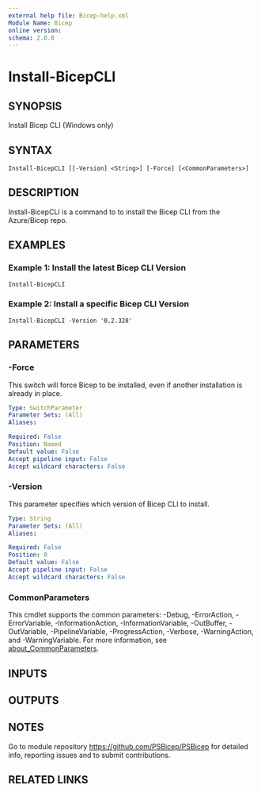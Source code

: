 ```yaml
---
external help file: Bicep-help.xml
Module Name: Bicep
online version:
schema: 2.0.0
---
```


# Install-BicepCLI

## SYNOPSIS
Install Bicep CLI (Windows only)

## SYNTAX

```
Install-BicepCLI [[-Version] <String>] [-Force] [<CommonParameters>]
```

## DESCRIPTION
Install-BicepCLI is a command to to install the Bicep CLI from the Azure/Bicep repo.

## EXAMPLES

### Example 1: Install the latest Bicep CLI Version
```
Install-BicepCLI
```

### Example 2: Install a specific Bicep CLI Version
```
Install-BicepCLI -Version '0.2.328'
```

## PARAMETERS

### -Force
This switch will force Bicep to be installed, even if another installation is already in place.

```yaml
Type: SwitchParameter
Parameter Sets: (All)
Aliases:

Required: False
Position: Named
Default value: False
Accept pipeline input: False
Accept wildcard characters: False
```

### -Version
This parameter specifies which version of Bicep CLI to install.

```yaml
Type: String
Parameter Sets: (All)
Aliases:

Required: False
Position: 0
Default value: False
Accept pipeline input: False
Accept wildcard characters: False
```

### CommonParameters
This cmdlet supports the common parameters: -Debug, -ErrorAction, -ErrorVariable, -InformationAction, -InformationVariable, -OutBuffer, -OutVariable, -PipelineVariable, -ProgressAction, -Verbose, -WarningAction, and -WarningVariable. For more information, see [about_CommonParameters](http://go.microsoft.com/fwlink/?LinkID=113216).

## INPUTS

## OUTPUTS

## NOTES
Go to module repository https://github.com/PSBicep/PSBicep for detailed info, reporting issues and to submit contributions.

## RELATED LINKS
